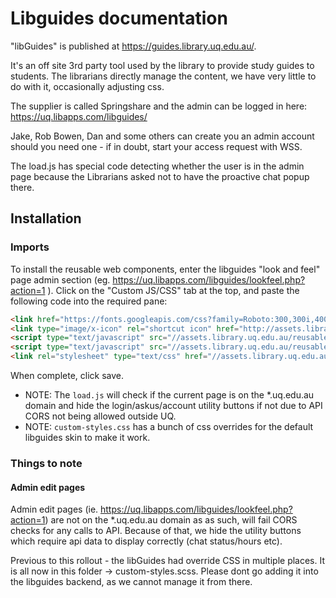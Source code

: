 # Libguides documentation

"libGuides" is published at <https://guides.library.uq.edu.au/>.

It's an off site 3rd party tool used by the library to provide study guides to students. The librarians directly manage the content, we have very little to do with it, occasionally adjusting css.

The supplier is called Springshare and the admin can be logged in here: https://uq.libapps.com/libguides/

Jake, Rob Bowen, Dan and some others can create you an admin account should you need one - if in doubt, start your access request with WSS.

The load.js has special code detecting whether the user is in the admin page because the Librarians asked not to have the proactive chat popup there.

## Installation

### Imports

To install the reusable web components, enter the libguides "look and feel" page admin section (eg. <https://uq.libapps.com/libguides/lookfeel.php?action=1> ). Click on the "Custom JS/CSS" tab at the top, and paste the following code into the required pane:

```html
<link href="https://fonts.googleapis.com/css?family=Roboto:300,300i,400,400i,500,500i,700" rel="stylesheet">
<link type="image/x-icon" rel="shortcut icon" href="http://assets.library.uq.edu.au/reusable-webcomponents/favicon.ico">
<script type="text/javascript" src="//assets.library.uq.edu.au/reusable-webcomponents/applications/libguides/load.js"></script>
<script type="text/javascript" src="//assets.library.uq.edu.au/reusable-webcomponents/uq-lib-reusable.min.js"></script>
<link rel="stylesheet" type="text/css" href="//assets.library.uq.edu.au/reusable-webcomponents/applications/libguides/custom-styles.css">
```

When complete, click save.

- NOTE: The `load.js` will check if the current page is on the \*.uq.edu.au domain and hide the login/askus/account utility buttons if not due to API CORS not being allowed outside UQ.
- NOTE: `custom-styles.css` has a bunch of css overrides for the default libguides skin to make it work.


### Things to note

#### Admin edit pages

Admin edit pages (ie. <https://uq.libapps.com/libguides/lookfeel.php?action=1>) are not on the \*.uq.edu.au domain as as such, will fail CORS checks for any calls to API. Because of that, we hide the utility buttons which require api data to display correctly (chat status/hours etc).

Previous to this rollout - the libGuides had override CSS in multiple places. It is all now in this folder -> custom-styles.scss. Please dont go adding it into the libguides backend, as we cannot manage it from there.
